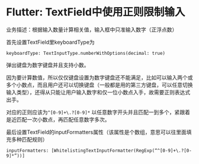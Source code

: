 # Flutter: TextField中使用正则限制输入
业务描述：根据输入数量计算相关值，输入框中只准输入数字（正浮点数）

首先设置TextField里keyboardType为
```
keyboardType: TextInputType.numberWithOptions(decimal: true)

```
弹出键盘为数字键盘并且支持小数。

因为要计算数值，所以仅仅键盘设置为数字键盘还不能满足，比如可以输入两个或多个小数点，而且用户还可以切换键盘（一般都是用的第三方键盘，可以任意切换输入类型），还得从只能让用户输入数字和仅一位小数点入手，故需要正则表达式出手。

对应的正则应该为`^[0-9]+\.?[0-9]*`
以任意数字开头并且匹配一到多个，紧跟着是近匹配一次小数点，再匹配任意数字多次。

最后设置TextField的inputFormatters属性（该属性是个数组，意思可以往里面填充多种匹配规则）
```
inputFormatters: [WhitelistingTextInputFormatter(RegExp(“^[0-9]+\.?[0-9]*”))]

```



